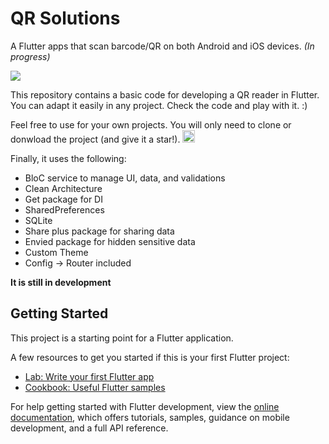 # QR Solutions

A Flutter apps that scan barcode/QR on both Android and iOS devices. _(In progress)_

<img src="https://img.shields.io/badge/License-MIT-brightgreen">

This repository contains a basic code for developing a QR reader in Flutter. You can adapt it easily in any project. Check the code and play with it. :)

Feel free to use for your own projects. You will only need to clone or donwload the project (and give it a star!).
<img src="https://image.freepik.com/free-vector/yellow-star-white-background_275806-58.jpg" width="20">

Finally, it uses the following:
- BloC service to manage UI, data, and validations
- Clean Architecture
- Get package for DI
- SharedPreferences
- SQLite
- Share plus package for sharing data
- Envied package for hidden sensitive data
- Custom Theme
- Config -> Router included

**It is still in development**

## Getting Started

This project is a starting point for a Flutter application.

A few resources to get you started if this is your first Flutter project:

- [Lab: Write your first Flutter app](https://docs.flutter.dev/get-started/codelab)
- [Cookbook: Useful Flutter samples](https://docs.flutter.dev/cookbook)

For help getting started with Flutter development, view the
[online documentation](https://docs.flutter.dev/), which offers tutorials,
samples, guidance on mobile development, and a full API reference.
